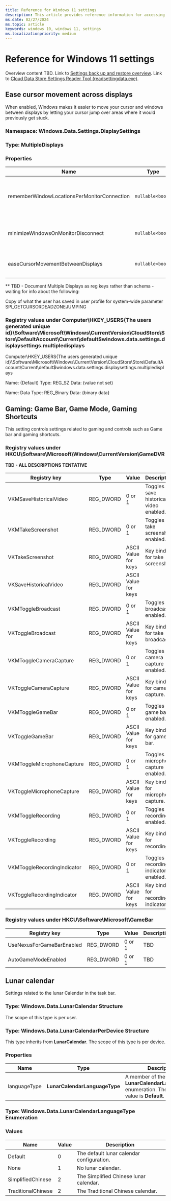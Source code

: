 ```yaml
---
title: Reference for Windows 11 settings
description: This article provides reference information for accessing settings values on devices running Windows 11.
ms.date: 02/27/2024
ms.topic: article
keywords: windows 10, windows 11, settings
ms.localizationpriority: medium
---
```


# Reference for Windows 11 settings

Overview content TBD. Link to [Settings back up and restore overview](index.md). Link to [Cloud Data Store Settings Reader Tool (readsettingdata.exe)](readsettingsdata-exe.md).


## Ease cursor movement across displays 

When enabled, Windows makes it easier to move your cursor and windows between displays by letting your cursor jump over areas where it would previously get stuck.

### Namespace: Windows.Data.Settings.DisplaySettings

### Type: MultipleDisplays

### Properties

| Name | Type | Description |
|------|------|-------------|
| rememberWindowLocationsPerMonitorConnection | `nullable<bool>` | Remember window locations based on monitor connection. |
| minimizeWindowsOnMonitorDisconnect | `nullable<bool>` | Minimize windows when a monitor is disconnected. |
| easeCursorMovementBetweenDisplays | `nullable<bool>` | Ease cursor movement between displays. |


** TBD - Document Multiple Displays as reg keys rather than schema - waiting for info about the following:

Copy of what the user has saved in user profile for system-wide parameter SPI_GETCURSORDEADZONEJUMPING

### Registry values under Computer\HKEY_USERS\{The users generated unique id}\Software\Microsoft\Windows\CurrentVersion\CloudStore\Store\DefaultAccount\Current\default$windows.data.settings.displaysettings.multipledisplays 

Computer\HKEY_USERS\{The users generated unique id}\Software\Microsoft\Windows\CurrentVersion\CloudStore\Store\DefaultAccount\Current\default$windows.data.settings.displaysettings.multipledisplays

Name: (Default)
Type: REG_SZ
Data: (value not set)

Name: Data
Type: REG_Binary
Data: {binary data}


## Gaming: Game Bar, Game Mode, Gaming Shortcuts

This setting controls settings related to gaming and controls such as Game bar and gaming shortcuts.

### Registry values under HKCU\Software\Microsoft\Windows\CurrentVersion\GameDVR

**TBD - ALL DESCRIPTIONS TENTATIVE**

| Registry key | Type | Value | Description |
|---------------|------|-------|-------------|
| VKMSaveHistoricalVideo | REG_DWORD | 0 or 1 | Toggles save historical video enabled. |
| VKMTakeScreenshot | REG_DWORD | 0 or 1 | Toggles take screenshot enabled. |
| VKTakeScreenshot | REG_DWORD | ASCII Value for keys | Key binding for take screenshot. |
| VKSaveHistoricalVideo | REG_DWORD | ASCII Value for keys |
| VKMToggleBroadcast | REG_DWORD | 0 or 1 | Toggles broadcast enabled. |
| VKToggleBroadcast | REG_DWORD | ASCII Value for keys | Key binding for take broadcast. |
| VKMToggleCameraCapture | REG_DWORD | 0 or 1 | Toggles camera capture enabled. |
| VKToggleCameraCapture | REG_DWORD | ASCII Value for keys | Key binding for camera capture. |
| VKMToggleGameBar | REG_DWORD | 0 or 1 | Toggles game bar enabled. |
| VKToggleGameBar | REG_DWORD | ASCII Value for keys | Key binding for game bar. |
| VKMToggleMicrophoneCapture | REG_DWORD | 0 or 1 | Toggles microphone capture enabled. |
| VKToggleMicrophoneCapture | REG_DWORD | ASCII Value for keys | Key binding for microphone capture. |
| VKMToggleRecording | REG_DWORD | 0 or 1 | Toggles recording enabled. |
| VKToggleRecording | REG_DWORD | ASCII Value for keys | Key binding for recording. |
| VKMToggleRecordingIndicator | REG_DWORD | 0 or 1 | Toggles recording indicator enabled. |
| VKToggleRecordingIndicator | REG_DWORD | ASCII Value for keys | Key binding for recording indicator. |

### Registry values under HKCU\Software\Microsoft\GameBar

| Registry key | Type | Value | Description |
|---------------|------|-------|------------|
| UseNexusForGameBarEnabled | REG_DWORD | 0 or 1 | TBD |
| AutoGameModeEnabled | REG_DWORD | 0 or 1 | TBD |

## Lunar calendar

Settings related to the lunar Calendar in the task bar. 

### Type: Windows.Data.LunarCalendar Structure

The scope of this type is per user.

### Type: Windows.Data.LunarCalendarPerDevice Structure

This type inherits from **LunarCalendar**. The scope of this type is per device.

### Properties

| Name | Type | Description |
|------|------|-------------|
| languageType   | **LunarCalendarLanguageType** | A member of the **LunarCalendarLanguageType** enumeration. The default value is **Default**. |

### Type: Windows.Data.LunarCalendarLanguageType Enumeration

### Values

| Name | Value | Description |
|------|-------|---------|
| Default | 0   | The default lunar calendar configuration. |
| None   | 1 | No lunar calendar. |
| SimplifiedChinese  | 2 | The Simplified Chinese lunar calendar. |
| TraditionalChinese | 2   | The Traditional Chinese calendar. |